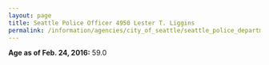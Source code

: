 ```yaml
---
layout: page
title: Seattle Police Officer 4950 Lester T. Liggins
permalink: /information/agencies/city_of_seattle/seattle_police_department/copbook/4950/
---
```


**Age as of Feb. 24, 2016:** 59.0
